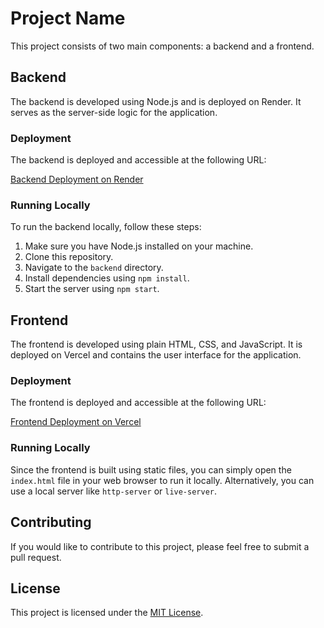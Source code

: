 # Project Name

This project consists of two main components: a backend and a frontend.

## Backend

The backend is developed using Node.js and is deployed on Render. It serves as the server-side logic for the application.

### Deployment

The backend is deployed and accessible at the following URL:

[Backend Deployment on Render](https://backend-chat-app-zoni.onrender.com)

### Running Locally

To run the backend locally, follow these steps:

1. Make sure you have Node.js installed on your machine.
2. Clone this repository.
3. Navigate to the `backend` directory.
4. Install dependencies using `npm install`.
5. Start the server using `npm start`.

## Frontend

The frontend is developed using plain HTML, CSS, and JavaScript. It is deployed on Vercel and contains the user interface for the application.

### Deployment

The frontend is deployed and accessible at the following URL:

[Frontend Deployment on Vercel](https://frontend-chat-app-one.vercel.app/)

### Running Locally

Since the frontend is built using static files, you can simply open the `index.html` file in your web browser to run it locally. Alternatively, you can use a local server like `http-server` or `live-server`.

## Contributing

If you would like to contribute to this project, please feel free to submit a pull request.

## License

This project is licensed under the [MIT License](LICENSE).
